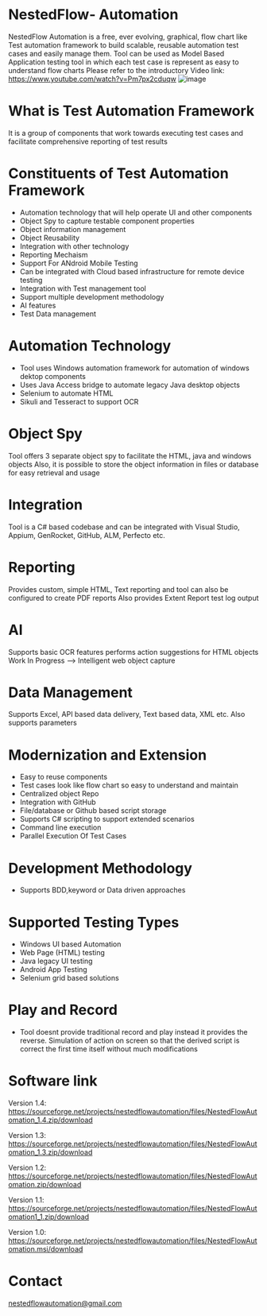# NestedFlow- Automation
NestedFlow Automation is a free, ever evolving, graphical, flow chart like Test automation framework to build scalable, reusable automation test cases and easily manage them. 
Tool can be used as Model Based Application testing tool in which each test case is represent as easy to understand flow charts
Please refer to the introductory Video link: https://www.youtube.com/watch?v=Pm7px2cduqw
![image](https://github.com/nestedflow-Automation/NestedFlowRepo/assets/144468568/8987dd29-6ecf-4222-8d56-45d63da78ef4)


# What is Test Automation Framework
It is a group of components that work towards executing test cases and facilitate comprehensive reporting of test results

# Constituents of Test Automation Framework
- Automation technology that will help operate UI and other components
- Object Spy to capture testable component properties
- Object information management
- Object Reusability
- Integration with other technology
- Reporting Mechaism
- Support For ANdroid Mobile Testing
- Can be integrated with Cloud based infrastructure for remote device testing
- Integration with Test management tool
- Support multiple development methodology
- AI features
- Test Data management

# Automation Technology
- Tool uses Windows automation framework for automation of windows dektop components
- Uses Java Access bridge to automate legacy Java desktop objects
- Selenium to automate HTML
- Sikuli and Tesseract to support OCR

# Object Spy
Tool offers 3 separate object spy to facilitate the HTML, java and windows objects 
Also, it is possible to store the object information in files or database for easy retrieval and usage

# Integration
Tool is a C# based codebase and can be integrated with Visual Studio, Appium, GenRocket, GitHub, ALM, Perfecto etc.

# Reporting
Provides custom, simple HTML, Text reporting and tool can also be configured to create PDF reports
Also provides Extent Report test log output

# AI
  Supports basic OCR features 
  performs action suggestions for HTML objects
  Work In Progress --> Intelligent web object capture

# Data Management
Supports Excel, API based data delivery, Text based data, XML etc. Also supports parameters 

# Modernization and Extension
- Easy to reuse components
- Test cases look like flow chart so easy to understand and maintain
- Centralized object Repo
- Integration with GitHub
- File/database or Github based script storage
- Supports C# scripting to support extended scenarios
- Command line execution
- Parallel Execution Of Test Cases

# Development Methodology
- Supports BDD,keyword or Data driven approaches

# Supported Testing Types
- Windows UI based Automation
- Web Page (HTML) testing
- Java legacy UI testing
- Android App Testing
- Selenium grid based solutions
  
# Play and Record
- Tool doesnt provide traditional record and play instead it provides the reverse. Simulation of action on screen so that the derived script is correct the first time itself without much modifications

# Software link

Version 1.4: https://sourceforge.net/projects/nestedflowautomation/files/NestedFlowAutomation_1.4.zip/download

Version 1.3: https://sourceforge.net/projects/nestedflowautomation/files/NestedFlowAutomation_1.3.zip/download

Version 1.2: https://sourceforge.net/projects/nestedflowautomation/files/NestedFlowAutomation.zip/download

Version 1.1: https://sourceforge.net/projects/nestedflowautomation/files/NestedFlowAutomation1_1.zip/download

Version 1.0: https://sourceforge.net/projects/nestedflowautomation/files/NestedFlowAutomation.msi/download

# Contact
nestedflowautomation@gmail.com
